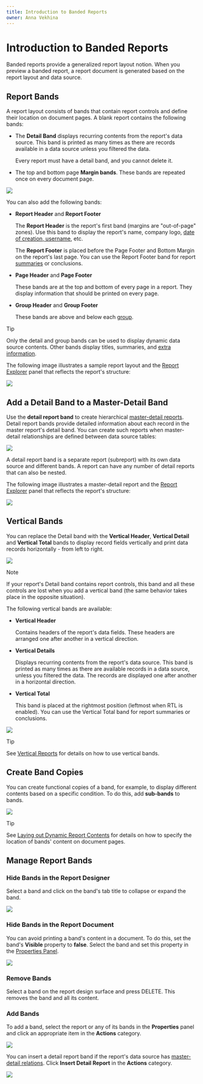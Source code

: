 ```yaml
---
title: Introduction to Banded Reports
owner: Anna Vekhina
---
```

# Introduction to Banded Reports

Banded reports provide a generalized report layout notion. When you preview a banded report, a report document is generated based on the report layout and data source.

## Report Bands

A report layout consists of bands that contain report controls and define their location on document pages. A blank report contains the following bands:

- The **Detail Band** displays recurring contents from the report's data source. This band is printed as many times as there are records available in a data source unless you filtered the data.

    Every report must have a detail band, and you cannot delete it.

- The top and bottom page **Margin bands**. These bands are repeated once on every document page.

![](../../images/eurd-web-report-bands.png)

You can also add the following bands:

- **Report Header** and **Report Footer**  

    The **Report Header** is the report's first band (margins are "out-of-page" zones). Use this band to display the report's name, company logo, [date of creation, username](add-extra-information.md), etc.

    The **Report Footer** is placed before the Page Footer and Bottom Margin on the report's last page. You can use the Report Footer band for report [summaries](shape-report-data\shape-data-expression-bindings\calculate-a-summary.md) or conclusions.
    
- **Page Header** and **Page Footer**

    These bands are at the top and bottom of every page in a report. They display information that should be printed on every page.

- **Group Header** and **Group Footer**

    These bands are above and below each [group](shape-report-data\group-and-sort-data.md).

> [!TIP]
> Only the detail and group bands can be used to display dynamic data source contents. Other bands display titles, summaries, and [extra information](add-extra-information.md).

The following image illustrates a sample report layout and the [Report Explorer](report-designer-tools\ui-panels\report-explorer.md) panel that reflects the report's structure:

![](../../images/eurd-web-report-bands-basic-layout.png)

## Add a Detail Band to a Master-Detail Band

Use the **detail report band** to create hierarchical [master-detail reports](create-reports/master-detail-reports-with-detail-report-bands.md). Detail report bands provide detailed information about each record in the master report's detail band. You can create such reports when master-detail relationships are defined between data source tables:

![](../../images/eurd-web-report-bands-master-detail-relation.png)

A detail report band is a separate report (subreport) with its own data source and different bands. A report can have any number of detail reports that can also be nested.

The following image illustrates a master-detail report and the [Report Explorer](report-designer-tools\ui-panels\report-explorer.md) panel that reflects the report's structure:

![](../../images/eurd-web-report-bands-subreports.png)

## Vertical Bands

You can replace the Detail band with the **Vertical Header**, **Vertical Detail** and **Vertical Total** bands to display record fields vertically and print data records horizontally - from left to right.

![](../../images/eurd-web-report-vertical-bands-result.png)

> [!NOTE]
> If your report's Detail band contains report controls, this band and all these controls are lost when you add a vertical band (the same behavior takes place in the opposite situation).

The following vertical bands are available:

- **Vertical Header**

    Contains headers of the report's data fields. These headers are arranged one after another in a vertical direction.

- **Vertical Details**

    Displays recurring contents from the report's data source. This band is printed as many times as there are available records in a data source, unless you filtered the data. The records are displayed one after another in a horizontal direction.

- **Vertical Total**

    This band is placed at the rightmost position (leftmost when RTL is enabled). You can use the Vertical Total band for report summaries or conclusions.

![](../../images/eurd-web-report-vertical-bands-design-surface.png)

> [!TIP]
> See [Vertical Reports](create-reports\vertical-reports.md) for details on how to use vertical bands.

## Create Band Copies

You can create functional copies of a band, for example, to display different contents based on a specific condition. To do this, add **sub-bands** to bands.

![](../../images/eurd-web-report-bands-basic-layout-sub-bands.png)

> [!TIP]
> See [Laying out Dynamic Report Contents](shape-report-data\lay-out-dynamic-report-content.md) for details on how to specify the location of bands' content on document pages.

## <a name="managingreportbands"></a>Manage Report Bands
### Hide Bands in the Report Designer

Select a band and click on the band's tab title to collapse or expand the band.

![](../../images/eurd-web-report-bands-collapsing.png)

### Hide Bands in the Report Document


You can avoid printing a band's content in a document. To do this, set the band's **Visible** property to **false**. Select the band and set this property in the [Properties Panel](report-designer-tools/ui-panels/properties-panel.md).

![](../../images/eurd-web-report-bands-hiding.png)

### Remove Bands

Select a band on the report design surface and press DELETE. This removes the band and all its content.

### Add Bands

To add a band, select the report or any of its bands in the **Properties** panel and click an appropriate item in the **Actions** category.

![](../../images/eurd-web-report-bands-add-bands.png)

You can insert a detail report band if the report's data source has [master-detail relations](create-reports/master-detail-report-with-detail-report-bands.md). Click **Insert Detail Report** in the **Actions** category.

![](../../images/eurd-web-report-bands-add-detail-band.png)
